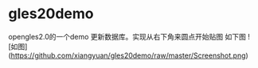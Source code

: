 gles20demo
==========

opengles2.0的一个demo
更新数据库。实现从右下角来圆点开始贴图
如下图
![如图] (https://github.com/xiangyuan/gles20demo/raw/master/Screenshot.png)

